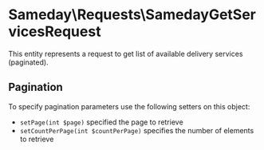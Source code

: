 # Sameday\Requests\SamedayGetServicesRequest

This entity represents a request to get list of available delivery services (paginated).

## Pagination

To specify pagination parameters use the following setters on this object:

- `setPage(int $page)` specified the page to retrieve
- `setCountPerPage(int $countPerPage)` specifies the number of elements to retrieve
